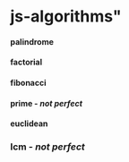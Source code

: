# js-algorithms"

#### palindrome
#### factorial
#### fibonacci
#### prime - _not perfect_
#### euclidean
### lcm - _not perfect_

